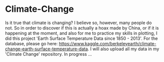 # Climate-Change
Is it true that climate is changing? I believe so, however, many people do not. So in order to discover if this is actually a hoax made by China, or if it is happening at the moment, and also for me to practice my skills in plotting, I did this project 'Earth Surface Temperature Data since 1850 - 2013'. 
For the database, please go here: https://www.kaggle.com/berkeleyearth/climate-change-earth-surface-temperature-data.
I will also upload all my data in my 'Climate Change' repository. 
In progress ... 

